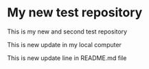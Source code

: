 # My new test repository

This is my new and second test repository

This is new update in my local computer

This is new update line in README.md file
